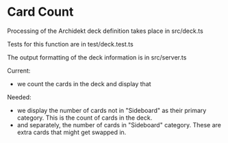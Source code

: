 # Card Count

Processing of the Archidekt deck definition takes place in src/deck.ts

Tests for this function are in test/deck.test.ts

The output formatting of the deck information is in src/server.ts

Current:

- we count the cards in the deck and display that

Needed:

- we display the number of cards not in "Sideboard" as their primary category. This is the count of cards in the deck.
- and separately, the number of cards in "Sideboard" category. These are extra cards that might get swapped in.
